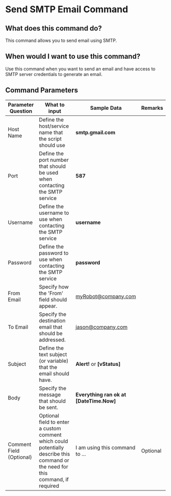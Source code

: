 <!--TITLE: Send SMTP Email Command -->
<!-- SUBTITLE: a command in the Misc Commands group -->
# Send SMTP Email Command


## What does this command do?
This command allows you to send email using SMTP.


## When would I want to use this command?
Use this command when you want to send an email and have access to SMTP server credentials to generate an email.


## Command Parameters
| Parameter Question   	| What to input  	|  Sample Data 	| Remarks  	|
| ---                    | ---               | ---           | ---       |
|Host Name|Define the host/service name that the script should use|**smtp.gmail.com**||
|Port|Define the port number that should be used when contacting the SMTP service|**587**||
|Username|Define the username to use when contacting the SMTP service|**username**||
|Password|Define the password to use when contacting the SMTP service|**password**||
|From Email|Specify how the 'From' field should appear.|myRobot@company.com||
|To Email|Specify the destination email that should be addressed.|jason@company.com||
|Subject|Define the text subject (or variable) that the email should have.|**Alert!** or **[vStatus]**||
|Body|Specify the message that should be sent.|**Everything ran ok at [DateTime.Now]**||
|Comment Field (Optional)|Optional field to enter a custom comment which could potentially describe this command or the need for this command, if required|I am using this command to ...|Optional|


